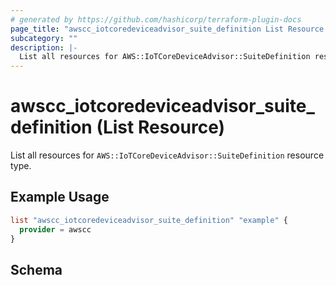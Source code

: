 ```yaml
---
# generated by https://github.com/hashicorp/terraform-plugin-docs
page_title: "awscc_iotcoredeviceadvisor_suite_definition List Resource - terraform-provider-awscc"
subcategory: ""
description: |-
  List all resources for AWS::IoTCoreDeviceAdvisor::SuiteDefinition resource type.
---
```


# awscc_iotcoredeviceadvisor_suite_definition (List Resource)

List all resources for `AWS::IoTCoreDeviceAdvisor::SuiteDefinition` resource type.

## Example Usage

```terraform
list "awscc_iotcoredeviceadvisor_suite_definition" "example" {
  provider = awscc
}
```

<!-- schema generated by tfplugindocs -->
## Schema
